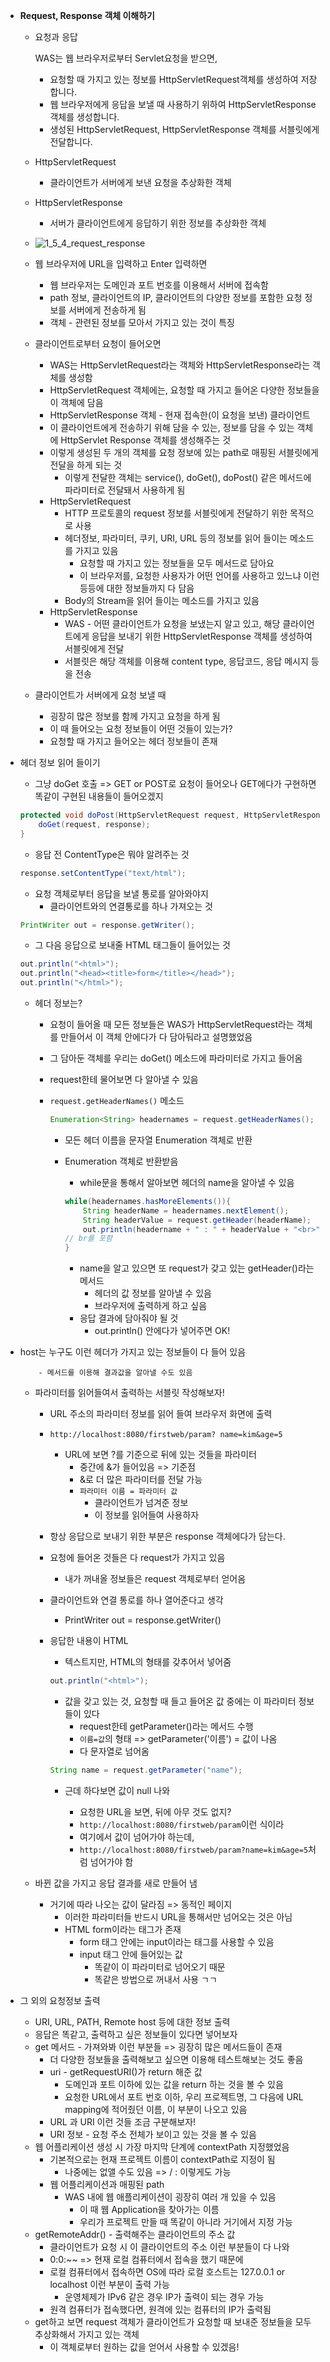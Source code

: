 - **Request, Response 객체 이해하기** 

  - 요청과 응답

    WAS는 웹 브라우저로부터 Servlet요청을 받으면,

    - 요청할 때 가지고 있는 정보를 HttpServletRequest객체를 생성하여 저장합니다.
    - 웹 브라우저에게 응답을 보낼 때 사용하기 위하여 HttpServletResponse객체를 생성합니다.
    - 생성된 HttpServletRequest, HttpServletResponse 객체를 서블릿에게 전달합니다.

  - HttpServletRequest 

    - 클라이언트가 서버에게 보낸 요청을 추상화한 객체

  - HttpServletResponse

    - 서버가 클라이언트에게 응답하기 위한 정보를 추상화한 객체

  - ![1_5_4_request_response](./1_5_4_request_response.png)

  - 웹 브라우저에 URL을 입력하고 Enter 입력하면

    - 웹 브라우저는 도메인과 포트 번호를 이용해서 서버에 접속함
    - path 정보, 클라이언트의 IP, 클라이언트의 다양한 정보를 포함한 요청 정보를 서버에게 전송하게 됨
    - 객체 - 관련된 정보를 모아서 가지고 있는 것이 특징

  - 클라이언트로부터 요청이 들어오면 

    - WAS는 HttpServletRequest라는 객체와 HttpServletResponse라는 객체를 생성함
    - HttpServletRequest 객체에는, 요청할 때 가지고 들어온 다양한 정보들을 이 객체에 담음
    -  HttpServletResponse 객체 - 현재 접속한(이 요청을 보낸) 클라이언트 
      - 이 클라이언트에게 전송하기 위해 담을 수 있는, 정보를 담을 수 있는 객체에 HttpServlet Response 객체를 생성해주는 것
    - 이렇게 생성된 두 개의 객체를 요청 정보에 있는 path로 매핑된 서블릿에게 전달을 하게 되는 것
      - 이렇게 전달한 객체는 service(), doGet(), doPost() 같은 메서드에 파라미터로 전달돼서 사용하게 됨
    - HttpServletRequest 
      - HTTP 프로토콜의 request 정보를 서블릿에게 전달하기 위한 목적으로 사용
      - 헤더정보, 파라미터, 쿠키, URI, URL 등의 정보를 읽어 들이는 메소드를 가지고 있음
        - 요청할 때 가지고 있는 정보들을 모두 메서드로 담아요
        - 이 브라우저를, 요청한 사용자가 어떤 언어를 사용하고 있느냐 이런 등등에 대한 정보들까지 다 담음
      - Body의 Stream을 읽어 들이는 메소드를 가지고 있음
    - HttpServletResponse 
      - WAS - 어떤 클라이언트가 요청을 보냈는지 알고 있고, 해당 클라이언트에게 응답을 보내기 위한 HttpServletResponse 객체를 생성하여 서블릿에게 전달
      - 서블릿은 해당 객체를 이용해 content type, 응답코드, 응답 메시지 등을 전송

  - 클라이언트가 서버에게 요청 보낼 때 

    - 굉장히 많은 정보를 함께 가지고 요청을 하게 됨
    - 이 때 들어오는 요청 정보들이 어떤 것들이 있는가?
    - 요청할 때 가지고 들어오는 헤더 정보들이 존재

- 헤더 정보 읽어 들이기

  - 그냥 doGet 호출 => GET or POST로 요청이 들어오나 GET에다가 구현하면 똑같이 구현된 내용들이 들어오겠지

  ```java
  protected void doPost(HttpServletRequest request, HttpServletResponse response) throws ServletException, IOException{
      doGet(request, response);
  }
  ```

  - 응답 전 ContentType은 뭐야 알려주는 것 

  ```java
  response.setContentType("text/html");
  ```

  - 요청 객체로부터 응답을 보낼 통로를 알아와야지
    - 클라이언트와의 연결통로를 하나 가져오는 것

  ```java
  PrintWriter out = response.getWriter();
  ```

  - 그 다음 응답으로 보내줄 HTML 태그들이 들어있는 것 

  ```java
  out.println("<html>");
  out.println("<head><title>form</title></head>");
  out.println("</html>");
  ```

  - 헤더 정보는?

    - 요청이 들어올 때 모든 정보들은 WAS가 HttpServletRequest라는 객체를 만들어서  이 객체 안에다가 다 담아둬라고 설명했었음

    - 그 담아둔 객체를 우리는 doGet() 메소드에 파라미터로 가지고 들어옴

    - request한테 물어보면 다 알아낼 수 있음

    - `request.getHeaderNames()` 메소드

      ```java
      Enumeration<String> headernames = request.getHeaderNames();
      ```

      

      - 모든 헤더 이름을 문자열 Enumeration 객체로 반환

      - Enumeration 객체로 반환받음

        - while문을 통해서 알아보면 헤더의 name을 알아낼 수 있음

        ```java
        while(headernames.hasMoreElements()){
            String headerName = headernames.nextElement();
            String headerValue = request.getHeader(headerName);
            out.println(headername + " : " + headerValue + "<br>");
        // br를 포함    
        }
        ```

        

        - name을 알고 있으면 또 request가 갖고 있는 getHeader()라는 메서드
          - 헤더의 값 정보를 알아낼 수 있음
          - 브라우저에 출력하게 하고 싶음
        - 응답 결과에 담아줘야 될 것
          - out.println() 안에다가 넣어주면 OK!

- host는 누구도 이런 헤더가 가지고 있는 정보들이 다 들어 있음 
      
          - 메서드를 이용해 결과값을 알아낼 수도 있음
    
    - 파라미터를 읽어들여서 출력하는 서블릿 작성해보자!
    
      - URL 주소의 파라미터 정보를 읽어 들여 브라우저 화면에 출력
    
      - `http://localhost:8080/firstweb/param? name=kim&age=5`
    
        - URL에 보면 ?를 기준으로 뒤에 있는 것들을 파라미터
          - 중간에 &가 들어있음 => 기준점
          - &로 더 많은 파라미터를 전달 가능
          - `파라미터 이름 = 파라미터 값`
            - 클라이언트가 넘겨준 정보
            - 이 정보를 읽어들여 사용하자 
    
      - 항상 응답으로 보내기 위한 부분은 response 객체에다가 담는다.
    
      - 요청에 들어온 것들은 다 request가 가지고 있음
    
        - 내가 꺼내올 정보들은 request 객체로부터 얻어옴
    
      - 클라이언트와 연결 통로를 하나 열어준다고 생각
    
        - PrintWriter out = response.getWriter()
    
      - 응답한 내용이 HTML 
    
        - 텍스트지만, HTML의 형태를 갖추어서 넣어줌
    
        ```java
        out.println("<html>");
        ```
    
        - 값을 갖고 있는 것, 요청할 때 들고 들어온 값 중에는 이 파라미터 정보들이 있다
          - request한테 getParameter()라는 메서드 수행
          - `이름=값`의 형태 => getParameter('이름') = 값이 나옴
          - 다 문자열로 넘어옴
    
        ```java
        String name = request.getParameter("name");
        ```
    
        - 근데 하다보면 값이 null 나와
    
          - 요청한 URL을 보면, 뒤에 아무 것도 없지?
          - `http://localhost:8080/firstweb/param`이런 식이라 
          - 여기에서 값이 넘어가야 하는데, 
          - `http://localhost:8080/firstweb/param?name=kim&age=5`처럼 넘어가야 함
    - 바뀐 값을 가지고 응답 결과를 새로 만들어 냄
        
      - 거기에 따라 나오는 값이 달라짐 => 동적인 페이지
        - 이러한 파라미터들 반드시 URL을 통해서만 넘어오는 것은 아님
        - HTML form이라는 태그가 존재 
          - form 태그 안에는 input이라는 태그를 사용할 수 있음
          - input 태그 안에 들어있는 값
            - 똑같이 이 파라미터로 넘어오기 때문
            - 똑같은 방법으로 꺼내서 사용 ㄱㄱ
    
- 그 외의 요청정보 출력

     - URI, URL, PATH, Remote host 등에 대한 정보 출력
     - 응답은 똑같고, 출력하고 싶은 정보들이 있다면 넣어보자
     - get 메서드 - 가져와봐 이런 부분들 => 굉장히 많은 메서드들이 존재 
          - 더 다양한 정보들을 출력해보고 싶으면 이용해 테스트해보는 것도 좋음
          - uri - getRequestURI()가 return 해준 값
               - 도메인과 포트 이하에 있는 값을 return 하는 것을 볼 수 있음
               - 요청한 URL에서 포트 번호 이하, 우리 프로젝트명, 그 다음에 URL mapping에 적어줬던 이름, 이 부분이 나오고 있음
          - URL 과 URI 이런 것들 조금 구분해보자!
          - URI 정보 - 요청 주소 전체가 보이고 있는 것을 볼 수 있음
     - 웹 어플리케이션 생성 시 가장 마지막 단계에 contextPath 지정했었음
          - 기본적으로는 현재 프로젝트 이름이 contextPath로 지정이 됨
               - 나중에는 없앨 수도 있음 => / : 이렇게도 가능
          - 웹 어플리케이션과 매핑된 path
               - WAS 내에 웹 애플리케이션이 굉장히 여러 개 있을 수 있음
                    - 이 때 웹 Application을 찾아가는 이름 
                    - 우리가 프로젝트 만들 때 똑같이 아니라 거기에서 지정 가능
     - getRemoteAddr() - 출력해주는 클라이언트의 주소 값
          - 클라이언트가 요청 시 이 클라이언트의 주소 이런 부분들이 다 나와
          - 0:0:~~ => 현재 로컬 컴퓨터에서 접속을 했기 때문에 
          - 로컬 컴퓨터에서 접속하면 OS에 따라 로컬 호스트는 127.0.0.1 or localhost 이런 부분이 출력 가능
               - 운영체제가 IPv6 같은 경우 IP가 출력이 되는 경우 가능
          - 원격 컴퓨터가 접속했다면, 원격에 있는 컴퓨터의 IP가 출력됨
     - get하고 보면 request 객체가 클라이언트가 요청할 때 보내준 정보들을 모두 추상화해서 가지고 있는 객체
          - 이 객체로부터 원하는 값을 얻어서 사용할 수 있겠음!
